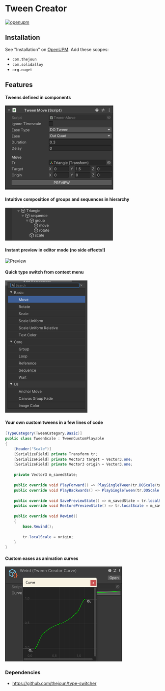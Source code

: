 # Tween Creator

[![openupm](https://img.shields.io/npm/v/com.thejoun.tween-creator?label=openupm&registry_uri=https://package.openupm.com)](https://openupm.com/packages/com.thejoun.tween-creator/)

## Installation

See "Installation" on [OpenUPM](https://openupm.com/packages/com.thejoun.tween-creator).
Add these scopes:
- `com.thejoun`
- `com.solidalloy`
- `org.nuget`

## Features

#### Tweens defined in components
![Component](img/component.png)

#### Intuitive composition of groups and sequences in hierarchy
![Hierarchy](img/hierarchy.png)

#### Instant preview in editor mode (no side effects!)
![Preview](https://i.gyazo.com/be8b2b92ef24787c91ba7d5a0cba9a78.gif)

#### Quick type switch from context menu
![Switch](img/switch.png)

#### Your own custom tweens in a few lines of code
```csharp
[TypeCategory(TweenCategory.Basic)]
public class TweenScale : TweenCustomPlayable
{
    [Header("Scale")]
    [SerializeField] private Transform tr;
    [SerializeField] private Vector3 target = Vector3.one;
    [SerializeField] private Vector3 origin = Vector3.one;
        
    private Vector3 m_savedState;

    public override void PlayForward() => PlaySingleTween(tr.DOScale(target, duration));
    public override void PlayBackwards() => PlaySingleTween(tr.DOScale(origin, duration));
     
    public override void SavePreviewState() => m_savedState = tr.localScale;
    public override void RestorePreviewState() => tr.localScale = m_savedState;
        
    public override void Rewind()
    {
        base.Rewind();
            
        tr.localScale = origin;
    }
}
```

#### Custom eases as animation curves

![Curve](img/curve.png)

### Dependencies

- https://github.com/thejoun/type-switcher